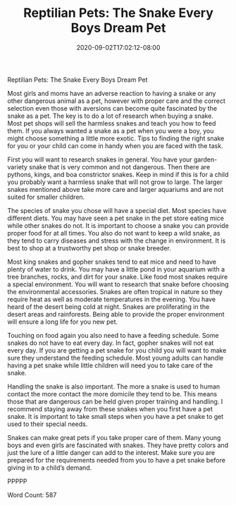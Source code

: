 ﻿---
title: "Reptilian Pets: The Snake Every Boys Dream Pet"
date: 2020-09-02T17:02:12-08:00
description: "TXT Tips for Web Success"
featured_image: "/images/TXT.jpg"
tags: ["TXT"]
---

Reptilian Pets: The Snake Every Boys Dream Pet

Most girls and moms have an adverse reaction to having a snake or any other dangerous animal as a pet, however with proper care and the correct selection even those with aversions can become quite fascinated by the snake as a pet. The key is to do a lot of research when buying a snake. Most pet shops will sell the harmless snakes and teach you how to feed them. If you always wanted a snake as a pet when you were a boy, you might choose something a little more exotic. Tips to finding the right snake for you or your child can come in handy when you are faced with the task.

First you will want to research snakes in general. You have your garden-variety snake that is very common and not dangerous. Then there are pythons, kings, and boa constrictor snakes. Keep in mind if this is for a child you probably want a harmless snake that will not grow to large. The larger snakes mentioned above take more care and larger aquariums and are not suited for smaller children.

The species of snake you chose will have a special diet. Most species have different diets. You may have seen a pet snake in the pet store eating mice while other snakes do not. It is important to choose a snake you can provide proper food for at all times. You also do not want to keep a wild snake, as they tend to carry diseases and stress with the change in environment. It is best to shop at a trustworthy pet shop or snake breeder.

Most king snakes and gopher snakes tend to eat mice and need to have plenty of water to drink. You may have a little pond in your aquarium with a tree branches, rocks, and dirt for your snake. Like food most snakes require a special environment. You will want to research that snake before choosing the environmental accessories. Snakes are often tropical in nature so they require heat as well as moderate temperatures in the evening.  You have heard of the desert being cold at night. Snakes are proliferating in the desert areas and rainforests. Being able to provide the proper environment will ensure a long life for you new pet.

Touching on food again you also need to have a feeding schedule. Some snakes do not have to eat every day. In fact, gopher snakes will not eat every day. If you are getting a pet snake for you child you will want to make sure they understand the feeding schedule. Most young adults can handle having a pet snake while little children will need you to take care of the snake.

Handling the snake is also important. The more a snake is used to human contact the more contact the more domicile they tend to be. This means those that are dangerous can be held given proper training and handling. I recommend staying away from these snakes when you first have a pet snake. It is important to take small steps when you have a pet snake to get used to their special needs.

Snakes can make great pets if you take proper care of them. Many young boys and even girls are fascinated with snakes. They have pretty colors and just the lure of a little danger can add to the interest. Make sure you are prepared for the requirements needed from you to have a pet snake before giving in to a child’s demand.

PPPPP

Word Count: 587

